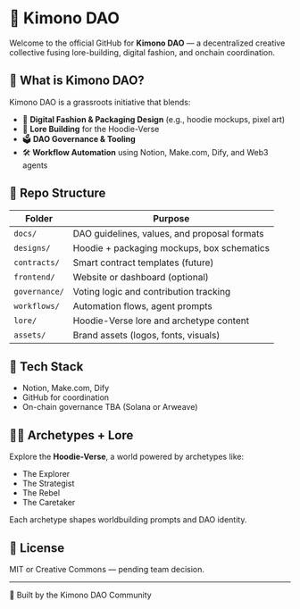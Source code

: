 # 🧧 Kimono DAO

Welcome to the official GitHub for **Kimono DAO** — a decentralized creative collective fusing lore-building, digital fashion, and onchain coordination.

## 🌸 What is Kimono DAO?

Kimono DAO is a grassroots initiative that blends:
- 🧵 **Digital Fashion & Packaging Design** (e.g., hoodie mockups, pixel art)
- 🏯 **Lore Building** for the Hoodie-Verse
- 🗳️ **DAO Governance & Tooling**
- 🛠️ **Workflow Automation** using Notion, Make.com, Dify, and Web3 agents

## 📁 Repo Structure

| Folder       | Purpose |
|--------------|---------|
| `docs/`      | DAO guidelines, values, and proposal formats |
| `designs/`   | Hoodie + packaging mockups, box schematics |
| `contracts/` | Smart contract templates (future) |
| `frontend/`  | Website or dashboard (optional) |
| `governance/`| Voting logic and contribution tracking |
| `workflows/` | Automation flows, agent prompts |
| `lore/`      | Hoodie-Verse lore and archetype content |
| `assets/`    | Brand assets (logos, fonts, visuals) |

## 🔧 Tech Stack

- Notion, Make.com, Dify
- GitHub for coordination
- On-chain governance TBA (Solana or Arweave)

## 🧙‍♂️ Archetypes + Lore

Explore the **Hoodie-Verse**, a world powered by archetypes like:
- The Explorer
- The Strategist
- The Rebel
- The Caretaker

Each archetype shapes worldbuilding prompts and DAO identity.

## 📜 License

MIT or Creative Commons — pending team decision.

---

👘 Built by the Kimono DAO Community

